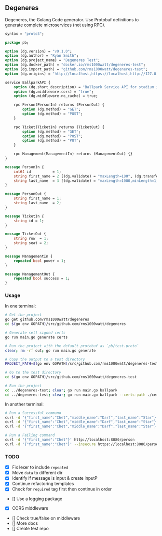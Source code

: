 ## Degeneres

Degeneres, the Golang Code generator. Use Protobuf definitions to generate complete microservices (not using RPC).

```proto
syntax = "proto3";

package pb;

option (dg.version) = "v0.1.0";
option (dg.author) = "Ryan Smith";
option (dg.project_name) = "Degeneres Test";
option (dg.docker_path) = "docker.io/rms1000watt/degeneres-test";
option (dg.import_path) = "github.com/rms1000watt/degeneres-test";
option (dg.origins) = "http://localhost,https://localhost,http://127.0.0.1,https://127.0.0.1";

service BallparkAPI {
    option (dg.short_description) = "Ballpark Service API for stadium information";
    option (dg.middleware.cors) = "true";
    option (dg.middleware.no_cache) = true;

    rpc Person(PersonIn) returns (PersonOut) {
        option (dg.method) = "GET";
        option (dg.method) = "POST";
    }

    rpc Ticket(TicketIn) returns (TicketOut) {
        option (dg.method) = "GET";
        option (dg.method) = "POST";
        option (dg.method) = "PUT";
    }

    rpc Management(ManagementIn) returns (ManagementOut) {}
}

message PersonIn {
    int64 id          = 1;
    string first_name = 2 [(dg.validate) = "maxLength=100", (dg.transform) = "truncate=50"];
    string last_name  = 3 [(dg.validate) = "maxLength=1000,minLength=1,required", (dg.transform) = "truncate=50,hash"];
}

message PersonOut {
    string first_name = 1;
    string last_name  = 2;
}

message TicketIn {
    string id = 1;
}

message TicketOut {
    string row  = 1;
    string seat = 2;
}

message ManagementIn {
    repeated bool power = 1;
}

message ManagementOut {
    repeated bool success = 1;
}
```

### Usage

In one terminal:

```bash
# Get the project
go get github.com/rms1000watt/degeneres
cd $(go env GOPATH)/src/github.com/rms1000watt/degeneres

# Generate self signed certs
go run main.go generate certs

# Run the project with the default protobuf as `pb/test.proto`
clear; rm -rf out; go run main.go generate

# Copy the output to a test directory
PROJECT_PATH=$(go env GOPATH)/src/github.com/rms1000watt/degeneres-test bash -c 'rm -rf $PROJECT_PATH && mkdir $PROJECT_PATH  && mkdir $PROJECT_PATH/certs && cp -r out/* $PROJECT_PATH && cp -r certs/* $PROJECT_PATH/certs && cp out/.gitignore $PROJECT_PATH/'

# Go to the test directory
cd $(go env GOPATH)/src/github.com/rms1000watt/degeneres-test

# Run the project 
cd ../degeneres-test; clear; go run main.go ballpark
cd ../degeneres-test; clear; go run main.go ballpark --certs-path ./certs --cert-name server.cer --key-name server.key
```

In another terminal:

```bash
# Run a Successful command
curl -d '{"first_name":"Chet","middle_name":"Darf","last_name":"Star"}' http://localhost:8080/person
curl -d '{"first_name":"Chet","middle_name":"Darf","last_name":"Star"}' -H "Origin: http://www.example.com" --verbose http://localhost:8080/person
curl -d '{"first_name":"Chet","middle_name":"Darf","last_name":"Star"}' --insecure https://localhost:8080/person

# Run a Failing command
curl -d '{"first_name":"Chet"}' http://localhost:8080/person
curl -d '{"first_name":"Chet"}' --insecure https://localhost:8080/person
```



### TODO

- [x] Fix lexer to include `repeated`
- [x] Move `data` to different dir
- [x] Identify if message is input & create inputP
- [x] Continue refactoring templates
- [x] Check for `required` tag first then continue in order
- [] Use a logging package
- [x] CORS middleware
- [] Check true/false on middleware
- [] More docs
- [] Create test repo
